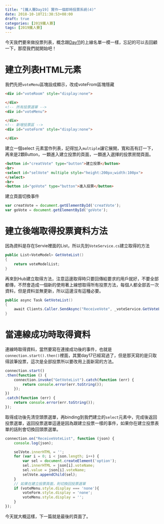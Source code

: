 ```yaml
---
title: "[鐵人賽Day19] 實作一個即時投票系統(4)"
date: 2018-10-18T21:38:53+08:00
draft: true
categories: [2019鐵人賽]
tags: [2019鐵人賽]
---
```


今天我們要來做投票列表，概念跟[Day11](/post/ironman2019/ironman-day-11)的上線名單一模一樣，忘記的可以去回顧一下，那麼我們就開始吧！

# 建立列表HTML元素
我們先把`voteMenu`區塊設成顯示，改成voteFrom區塊隱藏
``` html
<div id="voteRoom" style="display:none">

</div>
<!-- 所有投票選單 -->
<div id="voteMenu">

</div>
<!-- 新增投票區 -->
<div id="voteForm" style="display:none">

</div>
```
建立一個select 元素當作列表，記得加入`multiple`讓它展開，寬和高有訂一下，再來是2顆Button，一顆進入建立投票的頁面，一顆進入選擇的投票房間頁面。
``` html
<button id="creatVote" type="button">建立投票</button>
<br>
<select id="selVote" multiple style="height:200px;width:100px">
</select>
<br>
<button id="goVote" type="button">進入投票</button>
```
建立頁面切換事件
``` js
var creatVote = document.getElementById('creatVote');
var goVote = document.getElementById('goVote');
```

# 建立後端取得投票資料方法
因為資料是存在Servie裡面的List，所以先到`VoteService.cs`建立取得的方法
``` cs
public List<VoteModel> GetVoteList()
{
    return voteModelList;
}
```
再來到Hub建立取得方法，注意這邊取得時只要回傳給要求的用戶就好，不要全部都傳，不然會造成一個新的使用著上線想取得所有投票方法，每個人都全部丟一次資料，但是資料並無更新，所以這邊沒有這種必要。
``` cs
public async Task GetVoteList()
{
    await Clients.Caller.SendAsync("ReceiveVote", _voteService.GetVoteList());
}
```

# 當連線成功時取得資料
連線時取得資料，當然要寫在連接成功後的事件，也就是`connection.start().then()`裡面，其實day17已經寫過了，但是那天寫的是只取得該筆投票，這次是全部投票所以要改用上面新寫的方法。
``` js
connection.start()
.then(function () {
    connection.invoke("GetVoteList").catch(function (err) {
        return console.error(err.toString());
    });
})
.catch(function (err) {
    return console.error(err.toString());
});
```
取得成功後先清空頭票選單，再binding到我們建立的`select`元素中，完成後返回投票選單，返回投票選單這邊是因為跟建立投票一樣的事件，如果你在建立投票表單的話則會切換回頭票選單。
``` js
connection.on("ReceiveVoteList", function (json) {
    console.log(json);

    selVote.innerHTML = '';
    for (var i = 0; i < json.length; i++) {
        var sel = document.createElement('option');
        sel.innerHTML = json[i].voteName;
        sel.value = json[i].voteName;
        selVote.appendChild(sel);
    }
    // 如果在建立投票頁面，則切換回投票選單
    if (voteMenu.style.display === 'none'){
        voteForm.style.display = 'none';
        voteMenu.style.display = '';
    }
});
```
今天就大概這樣，下一篇就是最後的頁面了。
